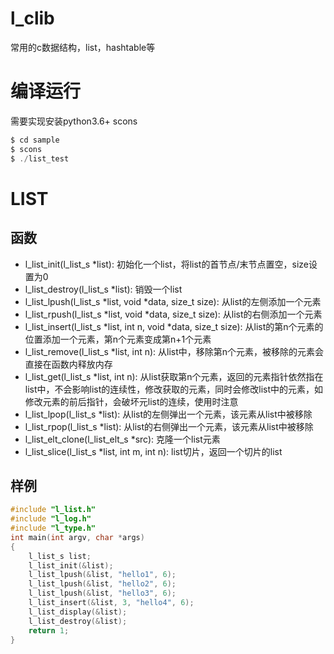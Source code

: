 # l_clib
常用的c数据结构，list，hashtable等

# 编译运行

需要实现安装python3.6+ scons

```c
$ cd sample
$ scons
$ ./list_test
```

# LIST
## 函数

- l_list_init(l_list_s *list): 初始化一个list，将list的首节点/末节点置空，size设置为0
- l_list_destroy(l_list_s *list): 销毁一个list
- l_list_lpush(l_list_s *list, void *data, size_t size): 从list的左侧添加一个元素
- l_list_rpush(l_list_s *list, void *data, size_t size): 从list的右侧添加一个元素
- l_list_insert(l_list_s *list, int n, void *data, size_t size): 从list的第n个元素的位置添加一个元素，第n个元素变成第n+1个元素
- l_list_remove(l_list_s *list, int n): 从list中，移除第n个元素，被移除的元素会直接在函数内释放内存
- l_list_get(l_list_s *list, int n): 从list获取第n个元素，返回的元素指针依然指在list中，不会影响list的连续性，修改获取的元素，同时会修改list中的元素，如修改元素的前后指针，会破坏元list的连续，使用时注意
- l_list_lpop(l_list_s *list): 从list的左侧弹出一个元素，该元素从list中被移除
- l_list_rpop(l_list_s *list): 从list的右侧弹出一个元素，该元素从list中被移除
- l_list_elt_clone(l_list_elt_s *src): 克隆一个list元素
- l_list_slice(l_list_s *list,  int m, int n): list切片，返回一个切片的list

## 样例
```c
#include "l_list.h"
#include "l_log.h"
#include "l_type.h"
int main(int argv, char *args)
{
    l_list_s list;
    l_list_init(&list);
    l_list_lpush(&list, "hello1", 6);
    l_list_lpush(&list, "hello2", 6);
    l_list_lpush(&list, "hello3", 6);
    l_list_insert(&list, 3, "hello4", 6);
    l_list_display(&list);
    l_list_destroy(&list);
    return 1;
}

